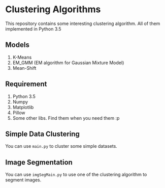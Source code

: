 # Clustering Algorithms
This repository contains some interesting clustering algorithm. All of them implemented in Python 3.5

## Models
1. K-Means
2. EM_GMM (EM algorithm for Gaussian Mixture Model)
3. Mean-Shift

## Requirement
1. Python 3.5
2. Numpy
3. Matplotlib
4. Pillow
5. Some other libs. Find them when you need them :p

## Simple Data Clustering
You can use ```main.py``` to cluster some simple datasets.

## Image Segmentation
You can use ```imgSegMain.py``` to use one of the clustering algorithm to segment images.